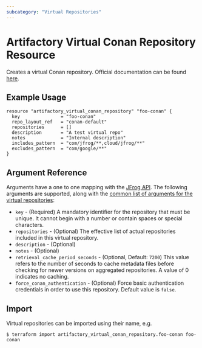 ```yaml
---
subcategory: "Virtual Repositories"
---
```

# Artifactory Virtual Conan Repository Resource

Creates a virtual Conan repository.
Official documentation can be found [here](https://www.jfrog.com/confluence/display/JFROG/Conan+Repositories#ConanRepositories-VirtualRepositories).

## Example Usage

```hcl
resource "artifactory_virtual_conan_repository" "foo-conan" {
  key               = "foo-conan"
  repo_layout_ref   = "conan-default"
  repositories      = []
  description       = "A test virtual repo"
  notes             = "Internal description"
  includes_pattern  = "com/jfrog/**,cloud/jfrog/**"
  excludes_pattern  = "com/google/**"
}
```

## Argument Reference

Arguments have a one to one mapping with the [JFrog API](https://www.jfrog.com/confluence/display/RTF/Repository+Configuration+JSON). 
The following arguments are supported, along with the [common list of arguments for the virtual repositories](virtual.md):

* `key` - (Required) A mandatory identifier for the repository that must be unique. It cannot begin with a number or
  contain spaces or special characters.
* `repositories` - (Optional) The effective list of actual repositories included in this virtual repository.
* `description` - (Optional)
* `notes` - (Optional)
* `retrieval_cache_period_seconds` - (Optional, Default: `7200`) This value refers to the number of seconds to cache metadata files before checking for newer versions on aggregated repositories. A value of 0 indicates no caching.
* `force_conan_authentication` - (Optional) Force basic authentication credentials in order to use this repository. Default value is `false`.

## Import

Virtual repositories can be imported using their name, e.g.

```
$ terraform import artifactory_virtual_conan_repository.foo-conan foo-conan
```
